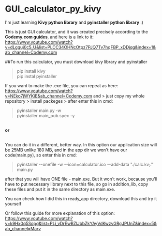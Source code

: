 # GUI_calculator_py_kivy
I'm just learning <b>Kivy python library</b> and <b> pyinstaller python library</b> :)

This is just GUI calculator, and it was created precisely according to the <b>Codemy.com guides</b>, and here is a link to it: https://www.youtube.com/watch?v=dLgquj0c5_U&list=PLCC34OHNcOtpz7PJQ7Tv7hqFBP_xDDjqg&index=1&ab_channel=Codemy.com 

##To run this calculator, you must download kivy library and pyinstaller

> pip install kivy<br>
> pip instal pyinstaller

If you want to make the .exe file, you can repeat as here: https://www.youtube.com/watch?v=NEko7jWYKiE&ab_channel=Codemy.com
and > just copy my whole repository > install packeges > after enter this in cmd: <br>
>pyinstaller main.py -w<br>
>pyinstaller main_pub.spec -y<br>

<br><b>or</b><br><br>

You can do it in a different, better way. In this option our application size will be 25MB unlike 180 MB, and in the app dir we won't have our code(main.py), so enter this in cmd:
>pyinstaller --onefile -w --icon=calculator.ico --add-data "./calc.kv;." main.py

after that you will have ONE file - main.exe. But it won't work, because you'll have to put necessary library next to this file, so go in addition_lib, copy these files and put it in the same directory as main.exe. 

You can check how I did this in ready_app directory, download this and try it yourself 

Or follow this guide for more explanation of this option: https://www.youtube.com/watch?v=k9Hx0q5Sopg&list=PLj_vDrEwBZlJbbZkYAyVdKwzvGRgJPUnZ&index=5&ab_channel=Marv
